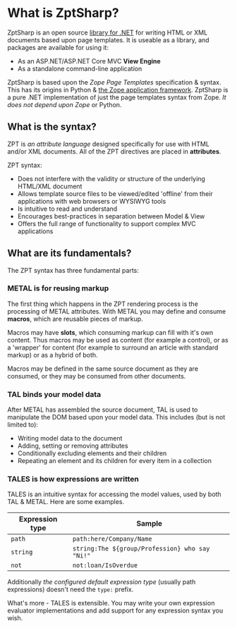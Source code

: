 # What is ZptSharp?
ZptSharp is an open source [library for .NET] for writing HTML or XML documents based upon page templates.
It is useable as a library, and packages are available for using it:

* As an ASP.NET/ASP.NET Core MVC **View Engine**
* As a standalone command-line application

ZptSharp is based upon the *Zope Page Templates* specification & syntax.
This has its origins in Python & [the Zope application framework].
ZptSharp is a pure .NET implementation of just the page templates syntax from Zope.
*It does not depend upon Zope* or Python.

[library for .NET]: Compatibility.md
[the Zope application framework]: https://zope.org/

## What is the syntax?
ZPT is *an attribute language* designed specifically for use with HTML and/or XML documents. All of the ZPT directives are placed in **attributes**.

ZPT syntax:

* Does not interfere with the validity or structure of the underlying HTML/XML document
* Allows template source files to be viewed/edited 'offline' from their applications with web browsers or WYSIWYG tools
* Is intuitive to read and understand
* Encourages best-practices in separation between Model & View
* Offers the full range of functionality to support complex MVC applications

## What are its fundamentals?
The ZPT syntax has three fundamental parts:

### METAL is for reusing markup
The first thing which happens in the ZPT rendering process is the processing of METAL attributes.
With METAL you may define and consume **macros**, which are reusable pieces of markup.

Macros may have **slots**, which consuming markup can fill with it's own content. Thus macros may be used as content (for example a control), or as a 'wrapper' for content (for example to surround an article with standard markup) or as a hybrid of both.

Macros may be defined in the same source document as they are consumed, or they may be consumed from other documents.

### TAL binds your model data
After METAL has assembled the source document, TAL is used to manipulate the DOM based upon your model data. This includes (but is not limited to):

* Writing model data to the document
* Adding, setting or removing attributes
* Conditionally excluding elements and their children
* Repeating an element and its children for every item in a collection

### TALES is how expressions are written
TALES is an intuitive syntax for accessing the model values, used by both TAL & METAL. Here are some examples.

| Expression type | Sample                                         |
| --------------- | ------                                         |
| `path`          | `path:here/Company/Name`                       |
| `string`        | `string:The ${group/Profession} who say "Ni!"` |
| `not`           | `not:loan/IsOverdue`                           |

Additionally *the configured default expression type* (usually path expressions) doesn't need the `type:` prefix.

What's more - TALES is extensible. You may write your own expression evaluator implementations and add support for any expression syntax you wish.